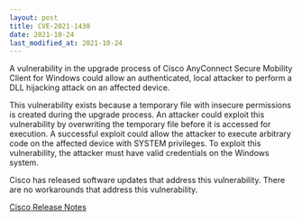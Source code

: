 ```yaml
---
layout: post
title: CVE-2021-1430
date: 2021-10-24
last_modified_at: 2021-10-24
---
```


A vulnerability in the upgrade process of Cisco AnyConnect Secure Mobility Client for Windows could allow an authenticated, local attacker to perform a DLL hijacking attack on an affected device.

This vulnerability exists because a temporary file with insecure permissions is created during the upgrade process. An attacker could exploit this vulnerability by overwriting the temporary file before it is accessed for execution. A successful exploit could allow the attacker to execute arbitrary code on the affected device with SYSTEM privileges. To exploit this vulnerability, the attacker must have valid credentials on the Windows system.

Cisco has released software updates that address this vulnerability. There are no workarounds that address this vulnerability.

[Cisco Release Notes](https://tools.cisco.com/security/center/content/CiscoSecurityAdvisory/cisco-sa-anyconnect-code-exec-jR3tWTA6)